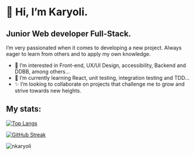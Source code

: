 # 👋 Hi, I’m Karyoli.
 ## Junior Web developer Full-Stack.
 I’m very passionated when it comes to developing a new project. Always eager to learn from others and to apply my own knowledge.
- 👀 I’m interested in Front-end, UX/UI Design, accessibility, Backend and DDBB, among others...
- 🌱 I’m currently learning React, unit testing, integration testing and TDD...
- ✨ I’m looking to collaborate on projects that challenge me to grow and strive towards new heights.

## My stats:
[![Top Langs](https://github-readme-stats.vercel.app/api/top-langs/?username=nkaryoli&layout=compact&theme=vision-friendly-light)](https://github.com/nkaryoli/github-readme-stats)

[![GitHub Streak](http://github-readme-streak-stats.herokuapp.com?user=nkaryoli&theme=light&background=ffffff)](https://git.io/streak-stats)

<img align="center" src="https://github-readme-stats.vercel.app/api?username=nkaryoli&show_icons=true&locale=en" alt="nkaryoli" />
